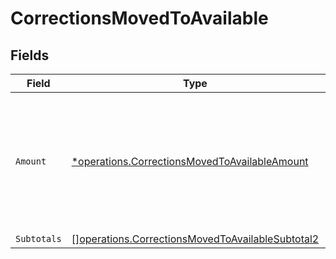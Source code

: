 # CorrectionsMovedToAvailable


## Fields

| Field                                                                                                                | Type                                                                                                                 | Required                                                                                                             | Description                                                                                                          |
| -------------------------------------------------------------------------------------------------------------------- | -------------------------------------------------------------------------------------------------------------------- | -------------------------------------------------------------------------------------------------------------------- | -------------------------------------------------------------------------------------------------------------------- |
| `Amount`                                                                                                             | [*operations.CorrectionsMovedToAvailableAmount](../../models/operations/correctionsmovedtoavailableamount.md)        | :heavy_minus_sign:                                                                                                   | In v2 endpoints, monetary amounts are represented as objects with a `currency` and `value` field.                    |
| `Subtotals`                                                                                                          | [][operations.CorrectionsMovedToAvailableSubtotal2](../../models/operations/correctionsmovedtoavailablesubtotal2.md) | :heavy_minus_sign:                                                                                                   | N/A                                                                                                                  |